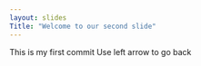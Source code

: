 ```yaml
---
layout: slides
Title: "Welcome to our second slide"
---
```

This is my first commit 
Use left arrow to go back 
